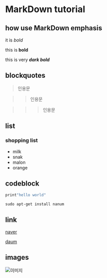 # MarkDown tutorial
## how use MarkDown **emphasis**
it is *bold*

this is **bold**

this is very ***dark bold***


## blockquotes
> 인용문

>>인용문

>>>인용문

## list
 ### shopping list
  * milk
  * snak
  * malon
  * orange

  ## codeblock
```python
print"hello world"
```
```
sudo apt-get install nanum
```

## link

[naver](https://www.naver.com)

[daum][daum-link]

[daum-link]: https://www.daum.net/

## images
![이미지](/assets/image.png)
